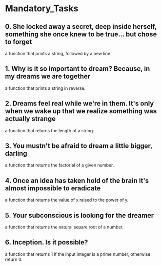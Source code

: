 <h1> Mandatory_Tasks </h1>

## 0. She locked away a secret, deep inside herself, something she once knew to be true... but chose to forget
a function that prints a string, followed by a new line.
## 1. Why is it so important to dream? Because, in my dreams we are together
a function that prints a string in reverse.
## 2. Dreams feel real while we're in them. It's only when we wake up that we realize something was actually strange
a function that returns the length of a string.
## 3. You mustn't be afraid to dream a little bigger, darling
a function that returns the factorial of a given number.
## 4. Once an idea has taken hold of the brain it's almost impossible to eradicate
a function that returns the value of x raised to the power of y.
## 5. Your subconscious is looking for the dreamer
a function that returns the natural square root of a number.
## 6. Inception. Is it possible?
a function that returns 1 if the input integer is a prime number, otherwise return 0.
